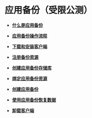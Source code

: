 # 应用备份（受限公测）<a name="cbr_03_0117"></a>

-   **[什么是应用备份](什么是应用备份.md)**  

-   **[应用备份操作流程](应用备份操作流程.md)**  

-   **[下载和安装客户端](下载和安装客户端.md)**  

-   **[注册备份资源](注册备份资源.md)**  

-   **[创建应用备份存储库](创建应用备份存储库.md)**  

-   **[绑定应用备份资源](绑定应用备份资源.md)**  

-   **[创建应用备份](创建应用备份.md)**  

-   **[使用应用备份恢复数据](使用应用备份恢复数据-0.md)**  

-   **[卸载客户端](卸载客户端.md)**  



